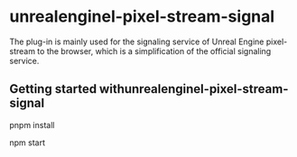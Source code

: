 # unrealenginel-pixel-stream-signal

The plug-in is mainly used for the signaling service of Unreal Engine pixel-stream to the browser, which is a simplification of the official signaling service.

## Getting started withunrealenginel-pixel-stream-signal

pnpm install

npm start
